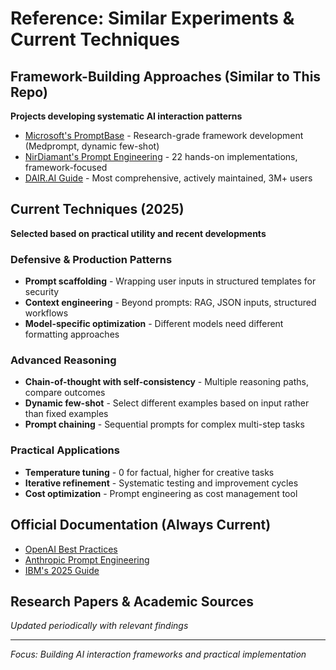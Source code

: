 # Reference: Similar Experiments & Current Techniques

## Framework-Building Approaches (Similar to This Repo)
**Projects developing systematic AI interaction patterns**

- [Microsoft's PromptBase](https://github.com/microsoft/promptbase) - Research-grade framework development (Medprompt, dynamic few-shot)
- [NirDiamant's Prompt Engineering](https://github.com/NirDiamant/Prompt_Engineering) - 22 hands-on implementations, framework-focused
- [DAIR.AI Guide](https://github.com/dair-ai/Prompt-Engineering-Guide) - Most comprehensive, actively maintained, 3M+ users

## Current Techniques (2025)
**Selected based on practical utility and recent developments**

### Defensive & Production Patterns
- **Prompt scaffolding** - Wrapping user inputs in structured templates for security
- **Context engineering** - Beyond prompts: RAG, JSON inputs, structured workflows
- **Model-specific optimization** - Different models need different formatting approaches

### Advanced Reasoning
- **Chain-of-thought with self-consistency** - Multiple reasoning paths, compare outcomes
- **Dynamic few-shot** - Select different examples based on input rather than fixed examples
- **Prompt chaining** - Sequential prompts for complex multi-step tasks

### Practical Applications
- **Temperature tuning** - 0 for factual, higher for creative tasks
- **Iterative refinement** - Systematic testing and improvement cycles
- **Cost optimization** - Prompt engineering as cost management tool

## Official Documentation (Always Current)
- [OpenAI Best Practices](https://help.openai.com/en/articles/6654000-best-practices-for-prompt-engineering-with-the-openai-api)
- [Anthropic Prompt Engineering](https://docs.anthropic.com/en/docs/build-with-claude/prompt-engineering/overview)
- [IBM's 2025 Guide](https://www.ibm.com/think/prompt-engineering)

## Research Papers & Academic Sources
*Updated periodically with relevant findings*

---
*Focus: Building AI interaction frameworks and practical implementation*